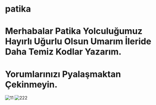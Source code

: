 # patika
# Merhabalar Patika Yolculuğumuz Hayırlı Uğurlu Olsun Umarım İleride Daha Temiz Kodlar Yazarım.
# Yorumlarınızı Pyalaşmaktan Çekinmeyin.
![11](https://user-images.githubusercontent.com/93528417/176992213-d0cd2507-4bfc-4223-b73b-1b333e571a48.JPG)
![222](https://user-images.githubusercontent.com/93528417/176992220-b402b680-b440-489c-8eb9-fda82c2b17c0.JPG)
